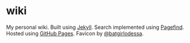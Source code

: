 # wiki

My personal wiki. Built using [Jekyll](https://jekyllrb.com/). Search implemented using [Pagefind](https://pagefind.app/). Hosted using [GitHub Pages](https://pages.github.com/). Favicon by [@batgirlodessa](https://twitter.com/batgirlodessa).
